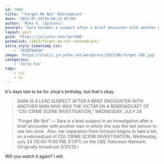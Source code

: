 ```yaml
---
id: 7480
title: '"Forget Me Not" Rebroadcast'
date: '2013-07-24T10:00:12-07:00'
author: 'Mika E. (Ipstenu)'
excerpt: 'Sara becomes a suspect after a brief encounter with another man. What about Grissom?'
layout: post
guid: 'https://jorjafox.net/?p=7480'
permalink: /2013/forget-me-not-rebroadcast/
astra_style_timestamp_css:
    - '1634256616'
image: 'https://static.jorjafox.net/wordpress/2013/06/forget-200.jpg'
categories:
    - 'Jorja Fox'
tags:
    - csi
    - tv
---
```


It's days late to be for Jorja's birthday, but that's okay.
<blockquote>SARA IS A LEAD SUSPECT AFTER A BRIEF ENCOUNTER WITH ANOTHER MAN WHO WAS THE VICTIM ON A REBROADCAST OF “CSI: CRIME SCENE INVESTIGATION,” WEDNESDAY, JULY 24

"Forget Me Not" — Sara is a lead suspect in an investigation after a brief encounter with another man in which she was the last person to see him alive.  Also, her separation from Grissom begins to take a toll, on a rebroadcast of CSI: CRIME SCENE INVESTIGATION, Wednesday, July 24 (10:00-11:00 PM, ET/PT) on the CBS Television Network. (Originally broadcast 2/20/13.)</blockquote>
Will you watch it again? I will.
